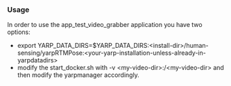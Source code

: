 ### Usage

In order to use the app_test_video_grabber application you have two options:
- export YARP_DATA_DIRS=$YARP_DATA_DIRS:\<install-dir\>/human-sensing/yarpRTMPose:\<your-yarp-installation-unless-already-in-yarpdatadirs>
- modify the start_docker.sh with -v \<my-video-dir\>:/\<my-video-dir> and then modify the yarpmanager accordingly.